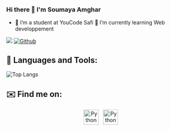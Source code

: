 ### Hi there 👋 I'm Soumaya Amghar
- 🔭 I’m a student at YouCode Safi
🌱 I’m currently learning Web developpement


<!--
**SoumayaAMghar/SoumayaAMghar** is a ✨ _special_ ✨ repository because its `README.md` (this file) appears on your GitHub profile.

Here are some ideas to get you started:

- 🔭 I’m currently working on ...
- 🌱 I’m currently learning ...
- 👯 I’m looking to collaborate on ...
- 🤔 I’m looking for help with ...
- 💬 Ask me about ...
- 📫 How to reach me: ...
- 😄 Pronouns: ...
- ⚡ Fun fact: ...
-->

![](https://visitor-badge.laobi.icu/badge?page_id=SoumayaAMghar.SoumayaAMghar)
[![Github](https://img.shields.io/github/followers/SoumayaAMghar?label=Follow&style=social)](https://github.com/SoumayaAMghar)


## 🧰 Languages and Tools:
<!-- <p align="center">
<img src="https://raw.githubusercontent.com/github/explore/80688e429a7d4ef2fca1e82350fe8e3517d3494d/topics/python/python.png" alt="Python" height="40" style="vertical-align:top; margin:4px">
<img src="https://raw.githubusercontent.com/github/explore/80688e429a7d4ef2fca1e82350fe8e3517d3494d/topics/javascript/javascript.png" alt="Javascript" height="40" style="vertical-align:top; margin:4px">
<img src="https://raw.githubusercontent.com/github/explore/80688e429a7d4ef2fca1e82350fe8e3517d3494d/topics/visual-studio-code/visual-studio-code.png" alt="VS Code" height="40" style="vertical-align:top; margin:4px">
</p>

<br/>

 -->
<!-- ![GitHub Stats](https://github-readme-stats.vercel.app/api?username=SoumayaAMghar&theme=radical)         -->
 ![Top Langs](https://github-readme-stats.vercel.app/api/top-langs/?username=SoumayaAMghar&theme=default_repocard)
 
 
## ✉️ Find me on:


<p align="center">
 <a href="https://www.linkedin.com/in/soumaya-amghar-a10175b7/" target="_blank" rel="noopener noreferrer"> <img src="https://cdn.jsdelivr.net/npm/simple-icons@v3/icons/linkedin.svg" alt="Python" height="40" style="vertical-align:top; margin:4px"></a>
 <a href="mailto:amghar.souma@gmail.com"> <img src="https://cdn.jsdelivr.net/npm/simple-icons@v3/icons/gmail.svg" alt="Python" height="40" style="vertical-align:top; margin:4px"></a>
</p>

<br />


